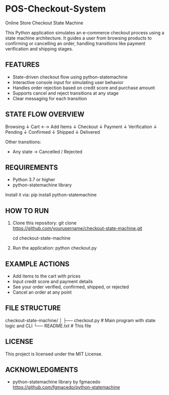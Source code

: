 # POS-Checkout-System
Online Store Checkout State Machine

This Python application simulates an e-commerce checkout process using a state machine architecture. It guides a user from browsing products to confirming or cancelling an order, handling transitions like payment verification and shipping stages.

FEATURES
--------
- State-driven checkout flow using python-statemachine
- Interactive console input for simulating user behavior
- Handles order rejection based on credit score and purchase amount
- Supports cancel and reject transitions at any stage
- Clear messaging for each transition

STATE FLOW OVERVIEW
--------------------
Browsing
   ↓
 Cart ←→ Add Items
   ↓
Checkout
   ↓
Payment
   ↓
Verification
   ↓
Pending
   ↓
Confirmed
   ↓
Shipped
   ↓
Delivered

Other transitions:
- Any state → Cancelled / Rejected

REQUIREMENTS
-------------
- Python 3.7 or higher
- python-statemachine library

Install it via:
pip install python-statemachine

HOW TO RUN
-----------
1. Clone this repository:
   git clone https://github.com/yourusername/checkout-state-machine.git

   cd checkout-state-machine

3. Run the application:
   python checkout.py

EXAMPLE ACTIONS
----------------
- Add items to the cart with prices
- Input credit score and payment details
- See your order verified, confirmed, shipped, or rejected
- Cancel an order at any point

FILE STRUCTURE
---------------
checkout-state-machine/
│
├── checkout.py      # Main program with state logic and CLI
└── README.txt        # This file

LICENSE
--------
This project is licensed under the MIT License.

ACKNOWLEDGMENTS
----------------
- python-statemachine library by fgmacedo
  https://github.com/fgmacedo/python-statemachine
